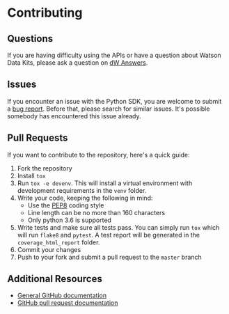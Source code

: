 # Contributing

## Questions

If you are having difficulty using the APIs or have a question about Watson Data Kits,
please ask a question on [dW Answers](https://developer.ibm.com/answers/topics/watson-data-kits/).

## Issues

If you encounter an issue with the Python SDK, you are welcome to submit a [bug report](https://github.com/watson-data-kits/python-sdk/issues).
Before that, please search for similar issues. It's possible somebody has encountered this issue already.

## Pull Requests

If you want to contribute to the repository, here's a quick guide:

1. Fork the repository
1. Install `tox`
1. Run `tox -e devenv`. This will install a virtual environment with development requirements in the `venv` folder.
1. Write your code, keeping the following in mind:
    * Use the [PEP8](http://pep8.org/) coding style
    * Line length can be no more than 160 characters
    * Only python 3.6 is supported
1. Write tests and make sure all tests pass. You can simply run `tox` which will run `flake8` and `pytest`. A test report will be generated in the `coverage_html_report` folder.
1. Commit your changes
1. Push to your fork and submit a pull request to the `master` branch

## Additional Resources

* [General GitHub documentation](https://help.github.com/)
* [GitHub pull request documentation](https://help.github.com/send-pull-requests/)